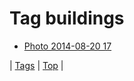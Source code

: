 <!--
title: Tag buildings
date: 2020-06-28T15:00:41.303Z
tags:
-->
# Tag buildings

 * [Photo 2014-08-20 17](95293540682.md)

| [Tags](tags.md) | [Top](index.md) |
